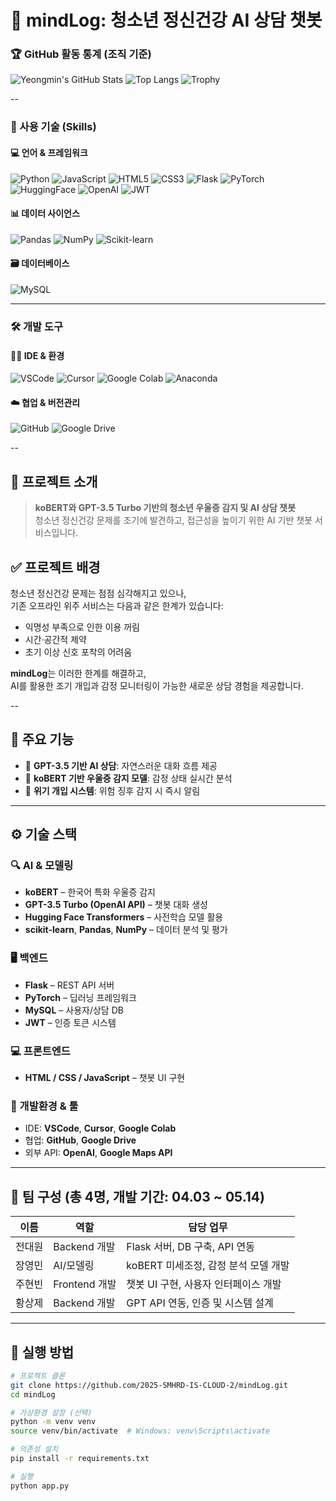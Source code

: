# 🧠 mindLog: 청소년 정신건강 AI 상담 챗봇

### 🏆 GitHub 활동 통계 (조직 기준)
![Yeongmin's GitHub Stats](https://github-readme-stats.vercel.app/api?username=black4305&show_icons=true)
![Top Langs](https://github-readme-stats.vercel.app/api/top-langs/?username=black4305&layout=compact)
![Trophy](https://github-profile-trophy.vercel.app/?username=black4305&theme=gruvbox&column=6)

--

### 🧰 사용 기술 (Skills)

#### 💻 언어 & 프레임워크
![Python](https://img.shields.io/badge/Python-3776AB?style=flat-square&logo=Python&logoColor=white)
![JavaScript](https://img.shields.io/badge/JavaScript-F7DF1E?style=flat-square&logo=JavaScript&logoColor=black)
![HTML5](https://img.shields.io/badge/HTML5-E34F26?style=flat-square&logo=HTML5&logoColor=white)
![CSS3](https://img.shields.io/badge/CSS3-1572B6?style=flat-square&logo=CSS3&logoColor=white)
![Flask](https://img.shields.io/badge/Flask-000000?style=flat-square&logo=Flask&logoColor=white)
![PyTorch](https://img.shields.io/badge/PyTorch-EE4C2C?style=flat-square&logo=PyTorch&logoColor=white)
![HuggingFace](https://img.shields.io/badge/HuggingFace-FFB000?style=flat-square&logo=huggingface&logoColor=black)
![OpenAI](https://img.shields.io/badge/OpenAI-412991?style=flat-square&logo=openai&logoColor=white)
![JWT](https://img.shields.io/badge/JWT-000000?style=flat-square&logo=jsonwebtokens&logoColor=white)

#### 📊 데이터 사이언스
![Pandas](https://img.shields.io/badge/Pandas-150458?style=flat-square&logo=pandas&logoColor=white)
![NumPy](https://img.shields.io/badge/NumPy-013243?style=flat-square&logo=numpy&logoColor=white)
![Scikit-learn](https://img.shields.io/badge/Scikit--learn-F7931E?style=flat-square&logo=scikit-learn&logoColor=white)

#### 🗃️ 데이터베이스
![MySQL](https://img.shields.io/badge/MySQL-4479A1?style=flat-square&logo=MySQL&logoColor=white)

---

### 🛠️ 개발 도구

#### 🧑‍💻 IDE & 환경
![VSCode](https://img.shields.io/badge/VS%20Code-007ACC?style=flat-square&logo=visual-studio-code&logoColor=white)
![Cursor](https://img.shields.io/badge/Cursor-333333?style=flat-square&logo=cursor&logoColor=white)
![Google Colab](https://img.shields.io/badge/Google%20Colab-F9AB00?style=flat-square&logo=google-colab&logoColor=black)
![Anaconda](https://img.shields.io/badge/Anaconda-42B029?style=flat-square&logo=anaconda&logoColor=white)

#### ☁️ 협업 & 버전관리
![GitHub](https://img.shields.io/badge/GitHub-181717?style=flat-square&logo=github&logoColor=white)
![Google Drive](https://img.shields.io/badge/Google%20Drive-4285F4?style=flat-square&logo=google-drive&logoColor=white)

--

## 🧩 프로젝트 소개

> **koBERT와 GPT-3.5 Turbo 기반의 청소년 우울증 감지 및 AI 상담 챗봇**  
> 청소년 정신건강 문제를 조기에 발견하고, 접근성을 높이기 위한 AI 기반 챗봇 서비스입니다.

## ✅ 프로젝트 배경

청소년 정신건강 문제는 점점 심각해지고 있으나,  
기존 오프라인 위주 서비스는 다음과 같은 한계가 있습니다:

- 익명성 부족으로 인한 이용 꺼림
- 시간·공간적 제약
- 초기 이상 신호 포착의 어려움

**mindLog**는 이러한 한계를 해결하고,  
AI를 활용한 조기 개입과 감정 모니터링이 가능한 새로운 상담 경험을 제공합니다.

--

## 🎯 주요 기능

- 🤖 **GPT-3.5 기반 AI 상담**: 자연스러운 대화 흐름 제공
- 🧠 **koBERT 기반 우울증 감지 모델**: 감정 상태 실시간 분석
- 🚨 **위기 개입 시스템**: 위험 징후 감지 시 즉시 알림

---

## ⚙️ 기술 스택

### 🔍 AI & 모델링
- **koBERT** – 한국어 특화 우울증 감지
- **GPT-3.5 Turbo (OpenAI API)** – 챗봇 대화 생성
- **Hugging Face Transformers** – 사전학습 모델 활용
- **scikit-learn**, **Pandas**, **NumPy** – 데이터 분석 및 평가

### 🖥️ 백엔드
- **Flask** – REST API 서버
- **PyTorch** – 딥러닝 프레임워크
- **MySQL** – 사용자/상담 DB
- **JWT** – 인증 토큰 시스템

### 💻 프론트엔드
- **HTML / CSS / JavaScript** – 챗봇 UI 구현

### 🧰 개발환경 & 툴
- IDE: **VSCode**, **Cursor**, **Google Colab**
- 협업: **GitHub**, **Google Drive**
- 외부 API: **OpenAI**, **Google Maps API**

---

## 👥 팀 구성 (총 4명, 개발 기간: 04.03 ~ 05.14)

| 이름     | 역할             | 담당 업무 |
|----------|------------------|------------|
| 전대원   | Backend 개발     | Flask 서버, DB 구축, API 연동 |
| 장영민   | AI/모델링        | koBERT 미세조정, 감정 분석 모델 개발 |
| 주현빈   | Frontend 개발    | 챗봇 UI 구현, 사용자 인터페이스 개발 |
| 황상제   | Backend 개발     | GPT API 연동, 인증 및 시스템 설계 |

---

## 🚀 실행 방법

```bash
# 프로젝트 클론
git clone https://github.com/2025-SMHRD-IS-CLOUD-2/mindLog.git
cd mindLog

# 가상환경 설정 (선택)
python -m venv venv
source venv/bin/activate  # Windows: venv\Scripts\activate

# 의존성 설치
pip install -r requirements.txt

# 실행
python app.py
